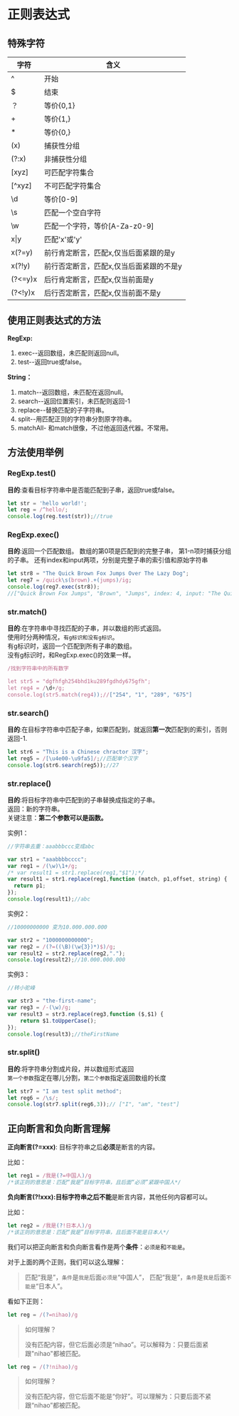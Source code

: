 # 正则表达式
## 特殊字符 <Badge text="部分"/>

| 字符    | 含义                                    |
| ------- | --------------------------------------- |
| ^       | 开始                                    |
| $       | 结束                                    |
| ？      | 等价{0,1}                               |
| +       | 等价{1,}                                |
| *       | 等价{0,}                                |
| (x)     | 捕获性分组                              |
| (?:x)   | 非捕获性分组                            |
| [xyz]   | 可匹配字符集合                          |
| [^xyz]  | 不可匹配字符集合                        |
| \d      | 等价[0-9]                               |
| \s      | 匹配一个空白字符                        |
| \w      | 匹配一个字符，等价[A-Za-z0-9]           |
| x\|y    | 匹配'x'或'y'                            |
| x(?=y)  | 前行肯定断言，匹配x,仅当后面紧跟的是y   |
| x(?!y)  | 前行否定断言，匹配x,仅当后面紧跟的不是y |
| (?<=y)x | 后行肯定断言，匹配x,仅当前面是y         |
| (?<!y)x | 后行否定断言，匹配x,仅当前面不是y       |

## 使用正则表达式的方法

**RegExp:**

1. exec--返回数组，未匹配则返回null。
2. test--返回true或false。

**String：**

1. match--返回数组，未匹配在返回null。
2. search--返回位置索引，未匹配则返回-1
3. replace--替换匹配的子字符串。
4. split--用匹配正则的字符串分割原字符串。
5. matchAll- 和match很像，不过他返回迭代器。不常用。



## 方法使用举例

### RegExp.test()

**目的**:查看目标字符串中是否能匹配到子串，返回true或false。

```javascript
let str = 'hello world!';
let reg = /^hello/;
console.log(reg.test(str));//true
```



### RegExp.exec()

**目的**:返回一个匹配数组。
数组的第0项是匹配到的完整子串，
第1-n项时捕获分组的子串。
还有index和input两项，分别是完整子串的索引值和原始字符串

```javascript
let str8 = "The Quick Brown Fox Jumps Over The Lazy Dog";
let reg7 = /quick\s(brown).+(jumps)/ig;
console.log(reg7.exec(str8));
//["Quick Brown Fox Jumps", "Brown", "Jumps", index: 4, input: "The Quick Brown Fox Jumps Over The Lazy Dog", groups:undefined]
```



### str.match()

**目的**:在字符串中寻找匹配的子串，并以数组的形式返回。    
使用时分两种情况，`有g标识和没有g标识`。    
有g标识时，返回一个匹配到所有子串的数组。    
没有g标识时，和RegExp.exec()的效果一样。    

```javascript
/找到字符串中的所有数字

let str5 = "dgfhfgh254bhd1ku289fgdhdy675gfh";
let reg4 = /\d+/g;
console.log(str5.match(reg4));//["254", "1", "289", "675"]
```



### str.search()

**目的**:在目标字符串中匹配子串，如果匹配到，就返回**第一次**匹配到的索引，否则返回-1.

```javascript
let str6 = "This is a Chinese chractor 汉字";
let reg5 = /[\u4e00-\u9fa5]/;//匹配单个汉字
console.log(str6.search(reg5));//27
```



### str.replace()

**目的**:将目标字符串中匹配到的子串替换成指定的子串。    
返回：新的字符串。    
关键注意：**第二个参数可以是函数。**    

实例1：

```javascript
//字符串去重：aaabbbccc变成abc

var str1 = "aaabbbbcccc";
var reg1 = /(\w)\1+/g;
/* var result1 = str1.replace(reg1,"$1");*/
var result1 = str1.replace(reg1,function (match, p1,offset, string) {
  return p1;
});
console.log(result1);//abc
```

实例2：

```javascript
//10000000000 变为10.000.000.000

var str2 = "1000000000000";
var reg2 = /(?=((\B)(\w{3})*)$)/g;
var result2 = str2.replace(reg2,".");
console.log(result2);//10.000.000.000
```

实例3：

```javascript
//转小驼峰

var str3 = "the-first-name";
var reg3 = /-(\w)/g;
var result3 = str3.replace(reg3,function ($,$1) {
    return $1.toUpperCase();
});
console.log(result3);//theFirstName
```



### str.split()

**目的**:将字符串分割成片段，并以数组形式返回    
`第一个参数`指定在哪儿分割，`第二个参数`指定返回数组的长度

```javascript
let str7 = "I am test split method";
let reg6 = /\s/;
console.log(str7.split(reg6,3));// ["I", "am", "test"]
````





## 正向断言和负向断言理解

**正向断言(?=xxx)**:  目标字符串之后**必须**是断言的内容。

比如：

```javascript
let reg1 = /我是(?=中国人)/g
/*该正则的意思是：匹配“我是”目标字符串，且后面“必须”紧跟中国人*/
```



**负向断言(?!xxx):**目标字符串之后**不能**是断言内容，其他任何内容都可以。

比如：

```JavaScript
let reg2 = /我是(?!日本人)/g
/*该正则的意思是：匹配“我是”目标字符串，且后面不能是日本人*/
```



我们可以把正向断言和负向断言看作是两个**条件**：`必须是`和`不能是`。

对于上面的两个正则，我们可以这么理解：

> 匹配“我是”，`条件`是`我是`后面`必须是`“中国人”，
> 匹配“我是”，`条件`是`我是`后面`不能是`“日本人”。



看如下正则：

```javascript
let reg = /(?=nihao)/g
```

> 如何理解？
>
> ​	没有匹配内容，但它后面必须是“nihao”。可以解释为：只要后面紧跟"nihao"都被匹配。

```javascript
let reg = /(?!nihao)/g
```

> 如何理解？
>
> ​	没有匹配内容，但它后面不能是“你好”。可以理解为：只要后面不紧跟“nihao”都被匹配。
